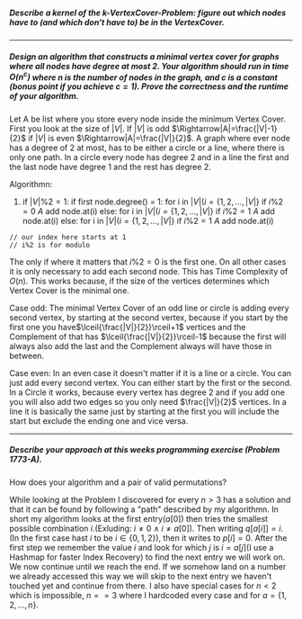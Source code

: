 
##### Describe a kernel of the k-VertexCover-Problem: figure out which nodes have to (and which don't have to) be in the VertexCover.

---

##### Design an algorithm that constructs a minimal vertex cover for graphs where all nodes have degree at most $2$. Your algorithm should run in time $O(n^c)$ where $n$ is the number of nodes in the graph, and $c$ is a constant (bonus point if you achieve $c=1$). Prove the correctness and the runtime of your algorithm.

Let A be list where you store every node inside the minimum Vertex Cover. First you look at the size of $|V|$. If $|V|$ is odd $\Rightarrow|A|=\frac{|V|-1}{2}$  if $|V|$ is even $\Rightarrow|A|=\frac{|V|}{2}$. A graph where ever node has a degree of 2 at most, has to be either a circle or a line, where there is only one path. In a circle every node has degree 2 and in a line the first and the last node have degree 1 and the rest has degree 2.

Algorithmn:

1. if $|V|\%2=1$:
		if first node.degree() = 1:
			for i in $|V| (i=\{1,2,...,|V|\}$
				if $i\%2=0$
					$A$ add node.at(i)
		else:
			for i in $|V| (i=\{1,2,...,|V|\}$
				if $i\%2=1$
					$A$ add node.at(i)
	else:
		for i in $|V| (i=\{1,2,...,|V|\}$
				if $i\%2=1$
					$A$ add node.at(i)

```
// our index here starts at 1
// i%2 is for modulo
```


The only if where it matters that $i\%2=0$ is the first one. On all other cases it is only necessary to add each second node. This has Time Complexity of $O(n)$. This works because, if the size of the vertices determines which Vertex Cover is the minimal one. 

Case odd:
The minimal Vertex Cover of an odd line or circle is adding every second vertex, by starting at the second vertex, because if you start by the first one you have$\lceil{\frac{|V|}{2}}\rceil+1$ vertices and the Complement of that has $\lceil{\frac{|V|}{2}}\rceil-1$ because the first will always also add the last and the Complement always will have those in between.

Case even:
In an even case it doesn't matter if it is a line or a circle. You can just add every second vertex. You can either start by the first or the second. In a Circle it works, because every vertex has degree 2 and if you add one you will also add two edges so you only need $\frac{|V|}{2}$ vertices. In a line it is basically the same just by starting at the first you will include the start but exclude the ending one and vice versa.

---

##### Describe your approach at this weeks programming exercise (Problem 1773-A).
How does your algorithm and a pair of valid permutations?

While looking at the Problem I discovered for every $n>3$ has a solution and that it can be found by following a "path" described by my algorithmn. In short my algorithm looks at the first entry($a[0]$) then tries the smallest possible combination $i$.(Exluding: $i \ne 0~\wedge~i\ne a[0]$). Then writing $q[a[i]]=i$. (In the first case hast $i$ to be $i\in\{0,1,2\}$), then it writes to $p[i]=0$. After the first step we remember the value $i$ and look for which $j$ is $i=a[j]$(I use a Hashmap for faster Index Recovery) to find the next entry we will work on. We now continue until we reach the end. If we somehow land on a number we already accessed this way we will skip to the next entry we haven't touched yet and continue from there. I also have special cases for $n<2$ which is impossible, $n==3$ where I hardcoded every case and for $a=\{1,2,...,n\}$.

